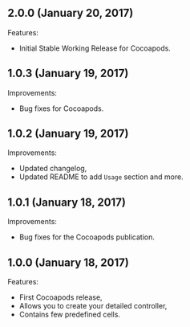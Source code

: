 ## 2.0.0 (January 20, 2017)

Features:

- Initial Stable Working Release for Cocoapods.


## 1.0.3 (January 19, 2017)

Improvements:

- Bug fixes for Cocoapods.


## 1.0.2 (January 19, 2017)

Improvements:

- Updated changelog,
- Updated README to add `Usage` section and more.


## 1.0.1 (January 18, 2017)

Improvements:

- Bug fixes for the Cocoapods publication.


## 1.0.0 (January 18, 2017)

Features:

- First Cocoapods release,
- Allows you to create your detailed controller,
- Contains few predefined cells.
